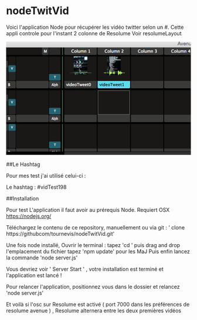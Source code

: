 # nodeTwitVid

Voici l'application Node pour récupérer les vidéo twitter selon un #. Cette appli controle pour l'instant 2 colonne de Resolume Voir resolumeLayout

![alt tag](https://github.com/tournevis/nodeTwitVid/blob/master/resolumeLayout.png)

##Le Hashtag

Pour mes test j'ai utilisé celui-ci :

Le hashtag : #vidTest198

##Installation 

Pour test L'application il faut avoir au prérequis Node. Requiert OSX
https://nodejs.org/ 

Téléchargez le contenu de ce repository, manuellement ou via git : ' clone https://githubcom/tournevis/nodeTwitVid.git'


Une fois node installé, Ouvrir le terminal :
tapez 'cd ' puis drag and drop l'emplacement du fichier 
tapez 'npm update' pour les MaJ 
Puis enfin lancez la commande 'node server.js'

Vous devriez voir ' Server Start ' , votre installation est terminé et l'application est lancé !

Pour relancer l'application, positionnez vous dans le dossier et relancez 'node server.js'

Et voilà si l'osc sur Resolume est activé ( port 7000 dans les préférences de resolume avenue ) , Resolume alternera entre les deux premières vidéos
